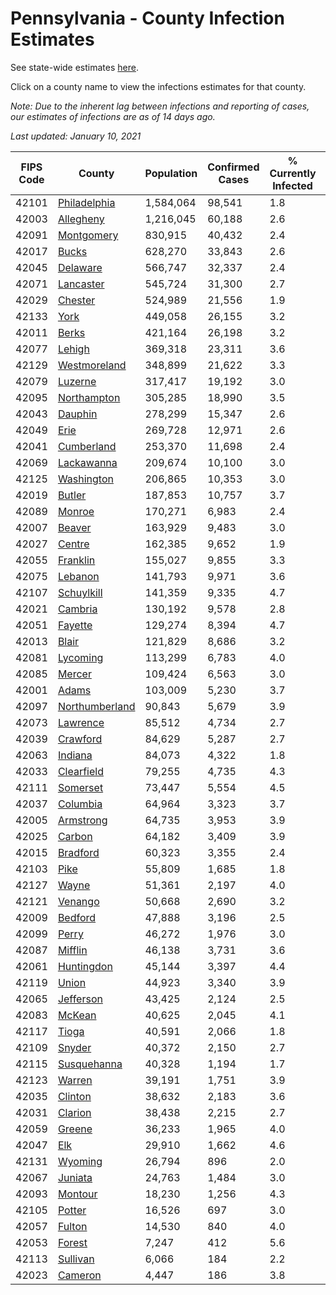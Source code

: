 # Pennsylvania - County Infection Estimates

See state-wide estimates [here](/infections/us-pa).

Click on a county name to view the infections estimates for that county.

*Note: Due to the inherent lag between infections and reporting of cases, our estimates of infections are as of 14 days ago.*

*Last updated: January 10, 2021*

|   FIPS Code |                           County |   Population |   Confirmed Cases |   % Currently Infected |   % Total Infected |
|-------------|----------------------------------|--------------|-------------------|------------------------|--------------------|
|       42101 |     [Philadelphia](philadelphia) |    1,584,064 |            98,541 |                    1.8 |               24.2 |
|       42003 |           [Allegheny](allegheny) |    1,216,045 |            60,188 |                    2.6 |               15.4 |
|       42091 |         [Montgomery](montgomery) |      830,915 |            40,432 |                    2.4 |               17.7 |
|       42017 |                   [Bucks](bucks) |      628,270 |            33,843 |                    2.6 |               19.0 |
|       42045 |             [Delaware](delaware) |      566,747 |            32,337 |                    2.4 |               21.1 |
|       42071 |           [Lancaster](lancaster) |      545,724 |            31,300 |                    2.7 |               19.1 |
|       42029 |               [Chester](chester) |      524,989 |            21,556 |                    1.9 |               14.1 |
|       42133 |                     [York](york) |      449,058 |            26,155 |                    3.2 |               18.2 |
|       42011 |                   [Berks](berks) |      421,164 |            26,198 |                    3.2 |               22.2 |
|       42077 |                 [Lehigh](lehigh) |      369,318 |            23,311 |                    3.6 |               23.0 |
|       42129 |     [Westmoreland](westmoreland) |      348,899 |            21,622 |                    3.3 |               19.1 |
|       42079 |               [Luzerne](luzerne) |      317,417 |            19,192 |                    3.0 |               21.9 |
|       42095 |       [Northampton](northampton) |      305,285 |            18,990 |                    3.5 |               22.4 |
|       42043 |               [Dauphin](dauphin) |      278,299 |            15,347 |                    2.6 |               17.9 |
|       42049 |                     [Erie](erie) |      269,728 |            12,971 |                    2.6 |               14.8 |
|       42041 |         [Cumberland](cumberland) |      253,370 |            11,698 |                    2.4 |               14.6 |
|       42069 |         [Lackawanna](lackawanna) |      209,674 |            10,100 |                    3.0 |               16.8 |
|       42125 |         [Washington](washington) |      206,865 |            10,353 |                    3.0 |               15.0 |
|       42019 |                 [Butler](butler) |      187,853 |            10,757 |                    3.7 |               17.5 |
|       42089 |                 [Monroe](monroe) |      170,271 |             6,983 |                    2.4 |               15.9 |
|       42007 |                 [Beaver](beaver) |      163,929 |             9,483 |                    3.0 |               18.7 |
|       42027 |                 [Centre](centre) |      162,385 |             9,652 |                    1.9 |               17.6 |
|       42055 |             [Franklin](franklin) |      155,027 |             9,855 |                    3.3 |               20.2 |
|       42075 |               [Lebanon](lebanon) |      141,793 |             9,971 |                    3.6 |               23.5 |
|       42107 |         [Schuylkill](schuylkill) |      141,359 |             9,335 |                    4.7 |               21.0 |
|       42021 |               [Cambria](cambria) |      130,192 |             9,578 |                    2.8 |               22.4 |
|       42051 |               [Fayette](fayette) |      129,274 |             8,394 |                    4.7 |               19.7 |
|       42013 |                   [Blair](blair) |      121,829 |             8,686 |                    3.2 |               21.6 |
|       42081 |             [Lycoming](lycoming) |      113,299 |             6,783 |                    4.0 |               18.4 |
|       42085 |                 [Mercer](mercer) |      109,424 |             6,563 |                    3.0 |               18.5 |
|       42001 |                   [Adams](adams) |      103,009 |             5,230 |                    3.7 |               15.9 |
|       42097 | [Northumberland](northumberland) |       90,843 |             5,679 |                    3.9 |               19.1 |
|       42073 |             [Lawrence](lawrence) |       85,512 |             4,734 |                    2.7 |               16.9 |
|       42039 |             [Crawford](crawford) |       84,629 |             5,287 |                    2.7 |               19.2 |
|       42063 |               [Indiana](indiana) |       84,073 |             4,322 |                    1.8 |               15.7 |
|       42033 |         [Clearfield](clearfield) |       79,255 |             4,735 |                    4.3 |               18.0 |
|       42111 |             [Somerset](somerset) |       73,447 |             5,554 |                    4.5 |               22.6 |
|       42037 |             [Columbia](columbia) |       64,964 |             3,323 |                    3.7 |               17.0 |
|       42005 |           [Armstrong](armstrong) |       64,735 |             3,953 |                    3.9 |               18.4 |
|       42025 |                 [Carbon](carbon) |       64,182 |             3,409 |                    3.9 |               16.8 |
|       42015 |             [Bradford](bradford) |       60,323 |             3,355 |                    2.4 |               16.8 |
|       42103 |                     [Pike](pike) |       55,809 |             1,685 |                    1.8 |               12.7 |
|       42127 |                   [Wayne](wayne) |       51,361 |             2,197 |                    4.0 |               13.9 |
|       42121 |               [Venango](venango) |       50,668 |             2,690 |                    3.2 |               16.0 |
|       42009 |               [Bedford](bedford) |       47,888 |             3,196 |                    2.5 |               20.5 |
|       42099 |                   [Perry](perry) |       46,272 |             1,976 |                    3.0 |               13.0 |
|       42087 |               [Mifflin](mifflin) |       46,138 |             3,731 |                    3.6 |               25.1 |
|       42061 |         [Huntingdon](huntingdon) |       45,144 |             3,397 |                    4.4 |               23.5 |
|       42119 |                   [Union](union) |       44,923 |             3,340 |                    3.9 |               22.0 |
|       42065 |           [Jefferson](jefferson) |       43,425 |             2,124 |                    2.5 |               14.8 |
|       42083 |                 [McKean](mckean) |       40,625 |             2,045 |                    4.1 |               15.0 |
|       42117 |                   [Tioga](tioga) |       40,591 |             2,066 |                    1.8 |               15.7 |
|       42109 |                 [Snyder](snyder) |       40,372 |             2,150 |                    2.7 |               16.1 |
|       42115 |       [Susquehanna](susquehanna) |       40,328 |             1,194 |                    1.7 |                9.7 |
|       42123 |                 [Warren](warren) |       39,191 |             1,751 |                    3.9 |               13.5 |
|       42035 |               [Clinton](clinton) |       38,632 |             2,183 |                    3.6 |               17.5 |
|       42031 |               [Clarion](clarion) |       38,438 |             2,215 |                    2.7 |               17.9 |
|       42059 |                 [Greene](greene) |       36,233 |             1,965 |                    4.0 |               16.5 |
|       42047 |                       [Elk](elk) |       29,910 |             1,662 |                    4.6 |               16.7 |
|       42131 |               [Wyoming](wyoming) |       26,794 |               896 |                    2.0 |               10.4 |
|       42067 |               [Juniata](juniata) |       24,763 |             1,484 |                    3.0 |               20.1 |
|       42093 |               [Montour](montour) |       18,230 |             1,256 |                    4.3 |               25.8 |
|       42105 |                 [Potter](potter) |       16,526 |               697 |                    3.0 |               12.7 |
|       42057 |                 [Fulton](fulton) |       14,530 |               840 |                    4.0 |               17.4 |
|       42053 |                 [Forest](forest) |        7,247 |               412 |                    5.6 |               16.2 |
|       42113 |             [Sullivan](sullivan) |        6,066 |               184 |                    2.2 |                9.0 |
|       42023 |               [Cameron](cameron) |        4,447 |               186 |                    3.8 |               12.6 |
